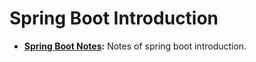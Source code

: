 # Spring Boot Introduction
- **[Spring Boot Notes](2-Spring-Boot-notes.pdf):** Notes of spring boot introduction.

